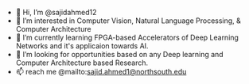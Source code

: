 - 👋 Hi, I’m @sajidahmed12
- 👀 I’m interested in Computer Vision, Natural Language Processing, & Computer Architecture
- 🌱 I’m currently learning FPGA-based Accelerators of Deep Learning Networks and it's applicaion towards AI.
- 💞️ I’m looking for opportunities based on any Deep learning and Computer Architecture based Research. 
- 📫 reach me @mailto:sajid.ahmed1@northsouth.edu

<!---
sajidahmed12/sajidahmed12 is a ✨ special ✨ repository because its `README.md` (this file) appears on your GitHub profile.
You can click the Preview link to take a look at your changes.
--->

